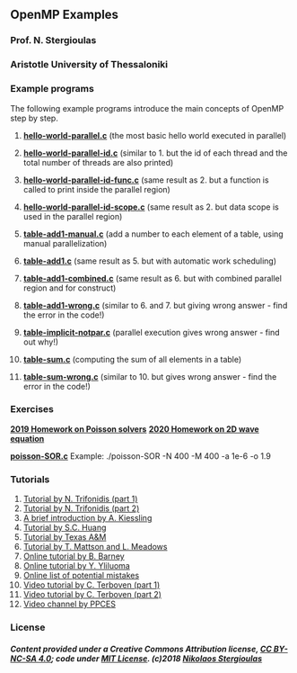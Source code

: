 ## OpenMP Examples
### Prof. N. Stergioulas
### Aristotle University of Thessaloniki


### Example programs

The following example programs introduce the main concepts of OpenMP step by step.


1. [**hello-world-parallel.c**](https://github.com/niksterg/openmp-course/blob/master/hello-world-parallel.c)  (the most basic hello world executed in parallel)

2. [**hello-world-parallel-id.c**](https://github.com/niksterg/openmp-course/blob/master/hello-world-parallel-id.c) (similar to 1. but the id of each thread and the total number of threads are also printed)

3. [**hello-world-parallel-id-func.c**](https://github.com/niksterg/openmp-course/blob/master/hello-world-parallel-id-func.c) (same result as 2. but a function is called to print inside the parallel region)

4. [**hello-world-parallel-id-scope.c**](https://github.com/niksterg/openmp-course/blob/master/hello-world-parallel-id-scope.c) (same result as 2. but data scope is used in the parallel region)

5. [**table-add1-manual.c**](https://github.com/niksterg/openmp-course/blob/master/table-add1-manual.c) (add a number to each element of a table, using manual parallelization)

6. [**table-add1.c**](https://github.com/niksterg/openmp-course/blob/master/table-add1.c) (same result as 5. but with automatic work scheduling)

7. [**table-add1-combined.c**](https://github.com/niksterg/openmp-course/blob/master/table-add1-combined.c) (same result as 6. but with combined parallel region and for construct)

8. [**table-add1-wrong.c**](https://github.com/niksterg/openmp-course/blob/master/table-add1-wrong.c) (similar to 6. and 7. but giving wrong answer - find the error in the code!)

9. [**table-implicit-notpar.c**](https://github.com/niksterg/openmp-course/blob/master/table-implicit-notpar.c) (parallel execution gives wrong answer - find out why!)

10. [**table-sum.c**](https://github.com/niksterg/openmp-course/blob/master/table-sum.c) (computing the sum of all elements in a table)

11. [**table-sum-wrong.c**](https://github.com/niksterg/openmp-course/blob/master/table-sum-wrong.c) (similar to 10. but gives wrong answer - find the error in the code!)

### Exercises

[**2019 Homework on Poisson solvers**](https://github.com/niksterg/openmp-course/blob/master/OpenMP-set-2019.pdf)
[**2020 Homework on 2D wave equation**](https://github.com/niksterg/openmp-course/blob/master/OpenMP-set-2020.pdf)

[**poisson-SOR.c**](https://github.com/niksterg/openmp-course/blob/master/poisson-SOR.c) Example: ./poisson-SOR -N 400 -M 400 -a 1e-6 -o 1.9

### Tutorials

1. [Tutorial by N. Trifonidis (part 1)](http://www.astro.auth.gr/~niksterg/courses/progtools/1-OpenMP-tutorial.pdf) 
2. [Tutorial by N. Trifonidis (part 2)](http://www.astro.auth.gr/~niksterg/courses/progtools/2-OpenMP-tutorial.pdf) 
3. [A brief introduction by A. Kiessling](http://www.roe.ac.uk/ifa/postgrad/pedagogy/2009_kiessling.pdf)
4. [Tutorial by S.C. Huang](https://idre.ucla.edu/sites/default/files/intro-openmp-2013-02-11.pdf)
5. [Tutorial by Texas A&M](https://people.math.umass.edu/~johnston/PHI_WG_2014/OpenMPSlides_tamu_sc.pdf)
6. [Tutorial by T. Mattson and L. Meadows](http://www.openmp.org/wp-content/uploads/omp-hands-on-SC08.pdf)
7. [Online tutorial by B. Barney](https://computing.llnl.gov/tutorials/openMP/)
8. [Online tutorial by Y. Yliluoma](https://bisqwit.iki.fi/story/howto/openmp/)
9. [Online list of potential mistakes](https://www.viva64.com/en/a/0054/)
10. [Video tutorial by C. Terboven (part 1)](https://www.youtube.com/watch?v=6FMn7M5jxrM)
11. [Video tutorial by C. Terboven (part 2)](https://www.youtube.com/watch?v=Whq28OaPW08)
12. [Video channel by PPCES](https://www.youtube.com/channel/UCtdrEoe46tD2IvJJRs_JH1A)


### License

##### Content provided under a Creative Commons Attribution license, [CC BY-NC-SA 4.0](https://creativecommons.org/licenses/by-nc-sa/4.0/); code under [MIT License](https://opensource.org/licenses/MIT). (c)2018 [Nikolaos Stergioulas](http://www.astro.auth.gr/~niksterg/)

